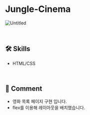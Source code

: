 # Jungle-Cinema

![Untitled](https://user-images.githubusercontent.com/102715022/167303940-f91a5647-ed02-4552-8692-1ea12cb2de17.jpeg)

<br>

## 🛠 Skills

<ul>
  <li>HTML/CSS</li>
</ul>

<br>

## 💬 Comment

<ul>
  <li>영화 목록 페이지 구현 입니다.</li>
  <li>flex를 이용해 레이아웃을 배치했습니다.</li>
</ul>
